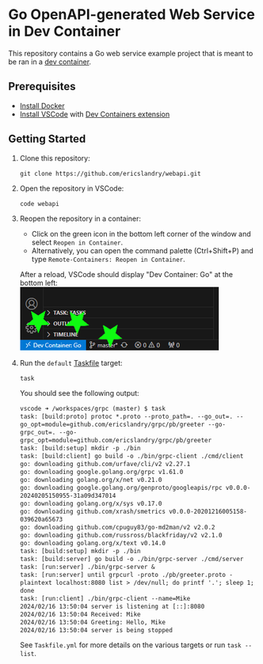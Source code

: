 # Go OpenAPI-generated Web Service in Dev Container

This repository contains a Go web service example project that is meant to be ran in a [dev container](https://code.visualstudio.com/docs/devcontainers/containers).

## Prerequisites

- [Install Docker](https://docs.docker.com/get-docker/)
- [Install VSCode](https://code.visualstudio.com/) with [Dev Containers extension](https://marketplace.visualstudio.com/items?itemName=ms-vscode-remote.remote-containers)

## Getting Started

1. Clone this repository:
   ```shell
   git clone https://github.com/ericslandry/webapi.git
   ```
2. Open the repository in VSCode:
   ```shell
   code webapi
   ```
3. Reopen the repository in a container:
      - Click on the green icon in the bottom left corner of the window and select `Reopen in Container`.
      - Alternatively, you can open the command palette (Ctrl+Shift+P) and type `Remote-Containers: Reopen in Container`.

   After a reload, VSCode should display "Dev Container: Go" at the bottom left:
   ![Dev Container: Go](./docs/devContainer.png)

4. Run the `default` [Taskfile](https://taskfile.dev/) target:
   ```shell
   task
   ```
   You should see the following output:
   ```
   vscode ➜ /workspaces/grpc (master) $ task
   task: [build:proto] protoc *.proto --proto_path=. --go_out=. --go_opt=module=github.com/ericslandry/grpc/pb/greeter --go-grpc_out=. --go-grpc_opt=module=github.com/ericslandry/grpc/pb/greeter
   task: [build:setup] mkdir -p ./bin
   task: [build:client] go build -o ./bin/grpc-client ./cmd/client
   go: downloading github.com/urfave/cli/v2 v2.27.1
   go: downloading google.golang.org/grpc v1.61.0
   go: downloading golang.org/x/net v0.21.0
   go: downloading google.golang.org/genproto/googleapis/rpc v0.0.0-20240205150955-31a09d347014
   go: downloading golang.org/x/sys v0.17.0
   go: downloading github.com/xrash/smetrics v0.0.0-20201216005158-039620a65673
   go: downloading github.com/cpuguy83/go-md2man/v2 v2.0.2
   go: downloading github.com/russross/blackfriday/v2 v2.1.0
   go: downloading golang.org/x/text v0.14.0
   task: [build:setup] mkdir -p ./bin
   task: [build:server] go build -o ./bin/grpc-server ./cmd/server
   task: [run:server] ./bin/grpc-server &
   task: [run:server] until grpcurl -proto ./pb/greeter.proto -plaintext localhost:8080 list > /dev/null; do printf '.'; sleep 1; done
   task: [run:client] ./bin/grpc-client --name=Mike
   2024/02/16 13:50:04 server is listening at [::]:8080
   2024/02/16 13:50:04 Received: Mike
   2024/02/16 13:50:04 Greeting: Hello, Mike
   2024/02/16 13:50:04 server is being stopped
   ```

   See `Taskfile.yml` for more details on the various targets or run `task --list`.
